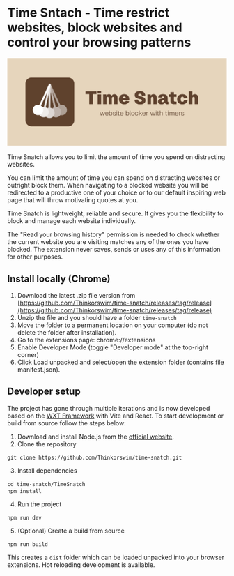 # Time Sntach - Time restrict websites, block websites and control your browsing patterns

![time snatch](Design/marketplace/marquee.png)

Time Snatch allows you to limit the amount of time you spend on distracting websites.

You can limit the amount of time you can spend on distracting websites or outright block them. When navigating to a blocked website you will be redirected to a productive one of your choice or to our default inspiring web page that will throw motivating quotes at you.

Time Snatch is lightweight, reliable and secure. It gives you the flexibility to block and manage each website individually.

The "Read your browsing history" permission is needed to check whether the current website you are visiting matches any of the ones you have blocked. The extension never saves, sends or uses any of this information for other purposes.

## Install locally (Chrome)

1. Download the latest .zip file version from [https://github.com/Thinkorswim/time-snatch/releases/tag/release](https://github.com/Thinkorswim/time-snatch/releases/tag/release)
2. Unzip the file and you should have a folder `time-snatch`
3. Move the folder to a permanent location on your computer (do not delete the folder after installation).
4. Go to the extensions page: chrome://extensions
5. Enable Developer Mode (toggle "Developer mode" at the top-right corner)
6. Click Load unpacked and select/open the extension folder (contains file manifest.json).


## Developer setup

The project has gone through multiple iterations and is now developed based on the [WXT Framework](https://wxt.dev/) with Vite and React. To start development or build from source follow the steps below:

1. Download and install Node.js from the [official website](https://nodejs.org/).
2. Clone the repository 

```
git clone https://github.com/Thinkorswim/time-snatch.git
``` 

3. Install dependencies 

```
cd time-snatch/TimeSnatch
npm install
```

4. Run the project

```
npm run dev
```

5. (Optional) Create a build from source

```
npm run build
```

This creates a `dist` folder which can be loaded unpacked into your browser extensions. Hot reloading development is available.
